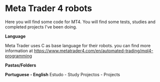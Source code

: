 # Meta Trader 4 robots

Here you will find some code for MT4. You will find some tests, studies and completed projects I've been doing.

**Language**

Meta Trader uses C as base language for their robots. you can find more information at https://www.metatrader4.com/en/automated-trading/mql4-programming



**Pastas/Folders**

**Portuguese  -  English**
Estudo        -   Study
Projectos     -   Projects
